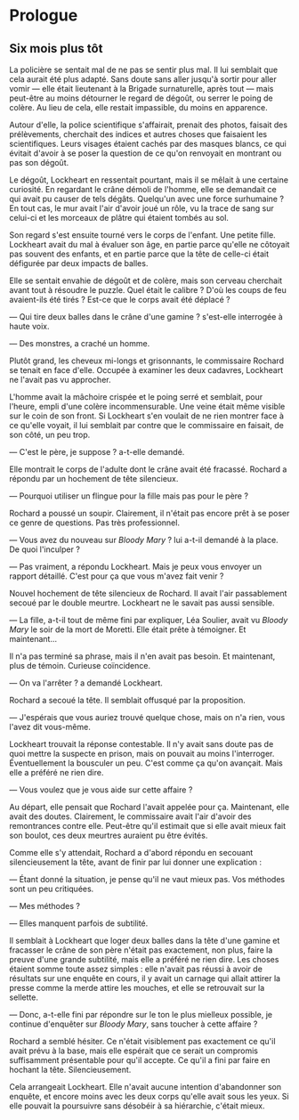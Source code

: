 Prologue
=========

Six mois plus tôt
--------------------

La policière se sentait mal de ne pas se sentir plus mal. Il lui
semblait que cela aurait été plus adapté. Sans doute sans aller
jusqu'à sortir pour aller vomir — elle était lieutenant à la Brigade
surnaturelle, après tout — mais peut-être au moins détourner le regard
de dégoût, ou serrer le poing de colère. Au lieu de cela, elle restait
impassible, du moins en apparence. 

Autour d'elle, la police scientifique s'affairait, prenait des photos,
faisait des prélèvements, cherchait des indices et autres choses
que faisaient les scientifiques. Leurs visages étaient cachés par des masques blancs, ce
qui évitait d'avoir à se poser la question de ce qu'on renvoyait en
montrant ou pas son dégoût.

Le dégoût, Lockheart en ressentait pourtant, mais il se mêlait à une
certaine curiosité. En regardant le crâne démoli de l'homme, elle se
demandait ce qui avait pu causer de tels dégâts. Quelqu'un avec une
force surhumaine ? En tout cas, le mur avait l'air d'avoir joué un
rôle, vu la trace de sang sur celui-ci et les morceaux de plâtre qui étaient tombés
au sol.

Son regard s'est ensuite tourné vers le corps de l'enfant. Une petite
fille. Lockheart avait du mal à évaluer son âge, en partie parce
qu'elle ne côtoyait pas souvent des enfants, et en partie parce que la tête
de celle-ci était défigurée par deux impacts de balles. 

Elle se sentait envahie de dégoût et de colère, mais son cerveau
cherchait avant tout à résoudre le puzzle. Quel était le calibre ?
D'où les coups de feu avaient-ils été tirés ? Est-ce que le corps
avait été déplacé ?

— Qui tire deux balles dans le crâne d'une gamine ? s'est-elle
interrogée à haute voix. 

— Des monstres, a craché un homme.

Plutôt grand, les cheveux mi-longs et grisonnants, le commissaire
Rochard se tenait en face d'elle. Occupée à examiner les deux cadavres, Lockheart ne
l'avait pas vu approcher. 

L'homme avait la mâchoire crispée et le poing serré et semblait, pour
l'heure, empli d'une colère incommensurable. Une veine était même
visible sur le coin de son front. Si Lockheart s'en voulait de ne rien
montrer face à ce qu'elle voyait, il lui semblait par contre que le commissaire
en faisait, de son côté, un peu trop. 

— C'est le père, je suppose ? a-t-elle demandé.

Elle montrait le corps de l'adulte dont le crâne avait été
fracassé. Rochard a répondu par un hochement de tête silencieux.

— Pourquoi utiliser un flingue pour la fille mais pas pour le père ?

Rochard a poussé un soupir. Clairement, il n'était pas encore prêt à
se poser ce genre de questions. Pas très professionnel.

— Vous avez du nouveau sur *Bloody Mary* ? lui a-t-il demandé à la
place. De quoi l'inculper ?

— Pas vraiment, a répondu Lockheart. Mais je peux vous envoyer un
rapport détaillé. C'est pour ça que vous m'avez fait venir ?

Nouvel hochement de tête silencieux de Rochard. Il avait l'air
passablement secoué par le double meurtre. Lockheart ne le savait pas
aussi sensible. 

— La fille, a-t-il tout de même fini par expliquer, Léa Soulier, avait
vu *Bloody Mary* le soir de la mort de Moretti. Elle était prête à témoigner. Et maintenant...

Il n'a pas terminé sa phrase, mais il n'en avait pas besoin. Et
maintenant, plus de témoin. Curieuse coïncidence. 

— On va l'arrêter ? a demandé Lockheart.

Rochard a secoué la tête. Il semblait offusqué par la proposition.

— J'espérais que vous auriez trouvé quelque chose, mais on n'a rien,
vous l'avez dit vous-même.

Lockheart trouvait la réponse contestable. Il n'y avait sans doute pas
de quoi mettre la suspecte en prison, mais on pouvait au moins
l'interroger. Éventuellement la bousculer un peu. C'est comme ça qu'on
avançait. Mais elle a préféré ne rien dire. 

— Vous voulez que je vous aide sur cette affaire ?

Au départ, elle pensait que Rochard l'avait appelée pour
ça. Maintenant, elle avait des doutes. Clairement, le commissaire
avait l'air d'avoir des remontrances contre elle. Peut-être qu'il
estimait que si elle avait mieux fait son boulot, ces deux meurtres
auraient pu être évités. 

Comme elle s'y attendait, Rochard a d'abord répondu en secouant
silencieusement la tête, avant de finir par lui donner une explication
:

— Étant donné la situation, je pense qu'il ne vaut mieux pas. Vos
méthodes sont un peu critiquées. 

— Mes méthodes ?

— Elles manquent parfois de subtilité. 

Il semblait à Lockheart que loger deux balles dans la tête d'une
gamine et fracasser le crâne de son père n'était pas exactement, non plus, faire
la preuve d'une
grande subtilité, mais elle a préféré ne rien dire. Les choses étaient
somme toute assez simples : elle n'avait pas réussi à avoir de
résultats sur une enquête en cours, il y avait un carnage qui allait
attirer la presse comme la merde attire les mouches, et elle se
retrouvait sur la sellette. 

— Donc, a-t-elle fini par répondre sur le ton le plus mielleux
possible, je continue d'enquêter sur *Bloody Mary*, sans toucher à
cette affaire ?

Rochard a semblé hésiter. Ce n'était visiblement pas exactement ce
qu'il avait prévu à la base, mais elle espérait que ce serait un
compromis suffisamment présentable pour qu'il accepte. Ce qu'il a fini par faire en
hochant la tête. Silencieusement.

Cela arrangeait Lockheart. Elle n'avait aucune intention d'abandonner
son enquête, et encore moins avec les deux corps qu'elle avait sous les
yeux. Si elle pouvait la poursuivre sans désobéir à sa hiérarchie,
c'était mieux. 
